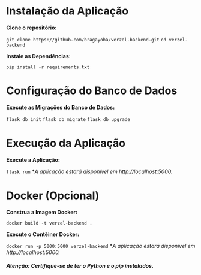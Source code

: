 # Instalação da Aplicação

**Clone o repositório:**

`git clone https://github.com/bragayoha/verzel-backend.git`
`cd verzel-backend`

**Instale as Dependências:**

`pip install -r requirements.txt`

# Configuração do Banco de Dados

**Execute as Migrações do Banco de Dados:**

`flask db init`
`flask db migrate`
`flask db upgrade`

# Execução da Aplicação

**Execute a Aplicação:**

`flask run` \*_A aplicação estará disponível em http://localhost:5000._

# Docker (Opcional)

**Construa a Imagem Docker:**

`docker build -t verzel-backend .`

**Execute o Contêiner Docker:**

`docker run -p 5000:5000 verzel-backend` \*_A aplicação estará disponível em http://localhost:5000._

##### Atenção: Certifique-se de ter o Python e o pip instalados.
